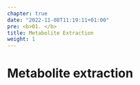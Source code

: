 ```yaml
---
chapter: true
date: "2022-11-08T11:19:11+01:00"
pre: <b>01. </b>
title: Metabolite Extraction
weight: 1
---
```


# Metabolite extraction
